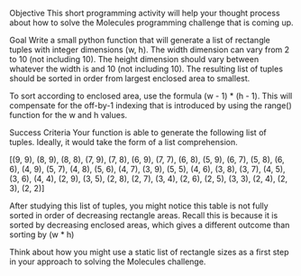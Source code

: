 Objective
This short programming activity will help your thought process about how to solve the Molecules programming challenge that is coming up. 

 

Goal
Write a small python function that will generate a list of rectangle tuples with integer dimensions (w, h). The width dimension can vary from 2 to 10 (not including 10). The height dimension should vary between whatever the width is and 10 (not including 10). The resulting list of tuples should be sorted in order from largest enclosed area to smallest.

To sort according to enclosed area, use the formula (w - 1) * (h - 1).  This will compensate for the off-by-1 indexing that is introduced by using the range() function for the w and h values.

Success Criteria
Your function is able to generate the following list of tuples. Ideally, it would take the form of a list comprehension.

[(9, 9), (8, 9), (8, 8), (7, 9), (7, 8), (6, 9), (7, 7), (6, 8), (5, 9),
 (6, 7), (5, 8), (6, 6), (4, 9), (5, 7), (4, 8), (5, 6), (4, 7), (3, 9),
 (5, 5), (4, 6), (3, 8), (3, 7), (4, 5), (3, 6), (4, 4), (2, 9), (3, 5),
 (2, 8), (2, 7), (3, 4), (2, 6), (2, 5), (3, 3), (2, 4), (2, 3), (2, 2)]
 

After studying this list of tuples, you might notice this table is not fully sorted in order of decreasing rectangle areas.  Recall this is because it is sorted by decreasing enclosed areas, which gives a different outcome than sorting by (w * h)

Think about how you might use a static list of rectangle sizes as a first step in your approach to solving the Molecules challenge.

 